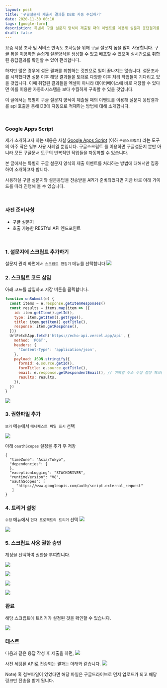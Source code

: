 ```yaml
---
layout: post
title: '구글설문지 제출시 결과를 DB로 자동 수집하기'
date: 2020-11-30 00:10
tags: [google-form]
description: 특별히 구글 설문지 양식이 제출될 때의 이벤트를 이용해 설문지 응답결과를 api 호출을 통해 DB에 자동으로 적재하는 방법에 대한 방법을 안내합니다.
draft: false
---
```


요즘 시장 조사 및 서비스 만족도 조사등을 위해 구글 설문지 폼을 많이 사용합니다. 구글 폼을 이용하면 손쉽게 설문양식을 생성할 수 있고 배포할 수 있으며 실시간으로 취합된 응답결과를 확인할 수 있어 편리합니다.

하지만 많은 경우에 설문 결과를 취합하는 것만으로 일이 끝나지는 않습니다. 설문조사를 시작했다면 설문 이후 해당 결과들을 토대로 다양한 이후 처리 작업들이 기다리고 있을 것입니다. 이때 취합된 결과들을 엑셀이 아니라 데이터베이스에 바로 저장할 수 있다면 이를 이용한 자동화시스템을 보다 수월하게 구축할 수 있을 것입니다.

이 글에서는 특별히 구글 설문지 양식이 제출될 때의 이벤트를 이용해 설문지 응답결과를 api 호출을 통해 DB에 자동으로 적재하는 방법에 대해 소개합니다.

<br>

### Google Apps Script
제가 소개하고자 하는 내용은 사실 [Google Apps Script](https://developers.google.com/apps-script) (이하 `구글스크립트`) 라는 도구의 아주 작은 일부 사용 사례일 뿐입니다. 구글스크립트 를 이용하면 구글설문지 뿐만 아니라 모든 구글문서 도구의 반복적인 작업들을 자동화할 수 있습니다.

본 글에서는 특별히 구글 설문지 양식의 제출 이벤트를 처리하는 방법에 대해서만 집중하여 소개하고자 합니다.

사용하실 구글 설문지와 설문응답을 전송받을 API가 준비되었다면 지금 바로 아래 가이드를 따라 진행해 볼 수 있습니다.

<br>

### 사전 준비사항
- 구글 설문지
- 호출 가능한 RESTful API 엔드포인트

<br>

### 1. 설문지에 스크립트 추가하기
설문지 관리 화면에서 `스크립트 편집기` 메뉴를 선택합니다
![](./image1.png)

### 2. 스크립트 코드 삽입
아래 코드를 삽입하고 저장 버튼을 클릭합니다.

```js
function onSubmit(e) {
  const items = e.response.getItemResponses()
  const results = items.map(item => ({
    id: item.getItem().getId(),
    type: item.getItem().getType(),
    title: item.getItem().getTitle(),
    response: item.getResponse(),
  }))
  UrlFetchApp.fetch('https://echo-api.vercel.app/api', {
    method: 'POST',
    headers: {
      'Content-Type': 'application/json',
    },
    payload: JSON.stringify({
      formId: e.source.getId(),
      formTitle: e.source.getTitle(),
      email: e.response.getRespondentEmail(), // 이메일 주소 수집 설정 체크한 경우
      results: results,
    }),
  })
}
```
![](./image2.png)


### 3. 권한파일 추가
`보기` 메뉴에서 `메니페스트 파일 표시` 선택

![](./image3.png)

아래 `oauthScopes` 설정을 추가 후 저장

```json{7-9}
{
  "timeZone": "Asia/Tokyo",
  "dependencies": {
  },
  "exceptionLogging": "STACKDRIVER",
  "runtimeVersion": "V8",
  "oauthScopes": [
     "https://www.googleapis.com/auth/script.external_request"
   ]
}
```

### 4. 트리거 설정

`수정` 메뉴에서 `현재 프로젝트의 트리거` 선택
![](./image4.png)

![](./image5.png)

### 5. 스크립트 사용 권한 승인

계정을 선택하여 권한을 부여합니다.

![](./image6.png)

![](./image7.png)

![](./image8.png)

![](./image9.png)



### 완료
해당 스크립트에 트리거가 설정된 것을 확인할 수 있습니다.

![](./image10.png)

### 테스트
다음과 같은 응답 작성 후 제출을 하면,
![](./image11.png)

사전 세팅된 API로 전송되는 결과는 아래와 같습니다.
![](./image12.png)


Note)
혹 첨부파일이 있었다면 해당 파일은 구글드라이브로 먼저 업로드가 되고 해당 링크만 전송을 받게 됩니다.
